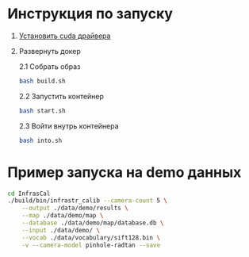 # Инструкция по запуску

1. [Установить cuda драйвера](https://docs.nvidia.com/cuda/cuda-installation-guide-linux/index.html)

2. Развернуть докер

    2.1 Собрать образ
    ```bash
    bash build.sh
    ```

    2.2 Запустить контейнер
    ```bash
    bash start.sh
    ```

    2.3 Войти внутрь контейнера
    ```bash
    bash into.sh
    ```


# Пример запуска на demo данных

```bash
cd InfrasCal
./build/bin/infrastr_calib --camera-count 5 \
    --output ./data/demo/results \
    --map ./data/demo/map \
    --database ./data/demo/map/database.db \
    --input ./data/demo/ \
    --vocab ./data/vocabulary/sift128.bin \
    -v --camera-model pinhole-radtan --save
```

